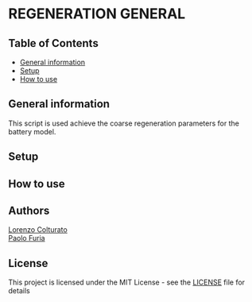 # REGENERATION GENERAL


## Table of Contents
- [General information](#general-information)
- [Setup](#setup)
- [How to use](#how-to-use)

## General information
This script is used achieve the coarse regeneration parameters for the battery model.

## Setup

## How to use

## Authors
[Lorenzo Colturato](https://github.com/lorecol)\
[Paolo Furia](https://github.com/paolofuria)

## License
This project is licensed under the MIT License - see the [LICENSE](../../LICENSE) file for details


